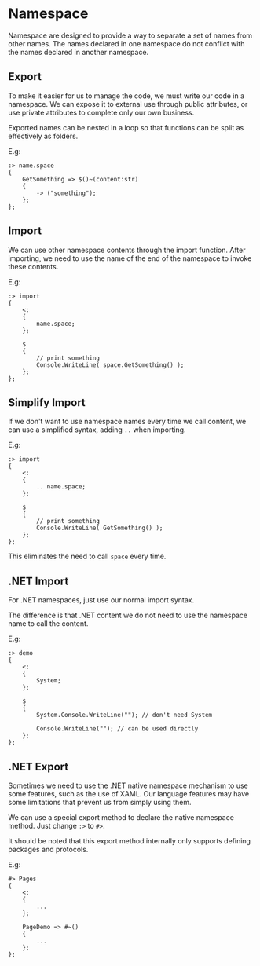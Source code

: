 # Namespace
Namespace are designed to provide a way to separate a set of names from other names. The names declared in one namespace do not conflict with the names declared in another namespace.

## Export
To make it easier for us to manage the code, we must write our code in a namespace. We can expose it to external use through public attributes, or use private attributes to complete only our own business.

Exported names can be nested in a loop so that functions can be split as effectively as folders.

E.g:
```
:> name.space
{
    GetSomething => $()~(content:str)
    {
        -> ("something");
    };
};
```
## Import
We can use other namespace contents through the import function. After importing, we need to use the name of the end of the namespace to invoke these contents.

E.g:
```
:> import
{
    <:
    {
        name.space;
    };

    $
    {
        // print something
        Console.WriteLine( space.GetSomething() );
    };
};
```
## Simplify Import
If we don't want to use namespace names every time we call content, we can use a simplified syntax, adding `..` when importing.

E.g:
```
:> import
{
    <:
    {
        .. name.space;
    };

    $
    {
        // print something
        Console.WriteLine( GetSomething() );
    };
};
```
This eliminates the need to call `space` every time.
## .NET Import
For .NET namespaces, just use our normal import syntax.

The difference is that .NET content we do not need to use the namespace name to call the content.

E.g:
```
:> demo
{
    <:
    {
        System;
    };

    $
    {
        System.Console.WriteLine(""); // don't need System

        Console.WriteLine(""); // can be used directly
    };
};
```
## .NET Export
Sometimes we need to use the .NET native namespace mechanism to use some features, such as the use of XAML. Our language features may have some limitations that prevent us from simply using them.

We can use a special export method to declare the native namespace method. Just change `:>` to `#>`.

It should be noted that this export method internally only supports defining packages and protocols.

E.g:
```
#> Pages
{
    <:
    {
        ...
    };

    PageDemo => #~()
    {
        ...
    };
};
```
